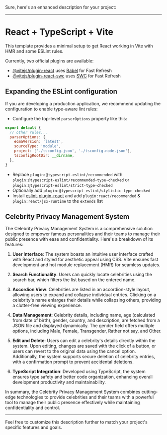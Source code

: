 Sure, here's an enhanced description for your project:

---

# React + TypeScript + Vite

This template provides a minimal setup to get React working in Vite with HMR and some ESLint rules.

Currently, two official plugins are available:

- [@vitejs/plugin-react](https://github.com/vitejs/vite-plugin-react/blob/main/packages/plugin-react/README.md) uses [Babel](https://babeljs.io/) for Fast Refresh
- [@vitejs/plugin-react-swc](https://github.com/vitejs/vite-plugin-react-swc) uses [SWC](https://swc.rs/) for Fast Refresh

## Expanding the ESLint configuration

If you are developing a production application, we recommend updating the configuration to enable type-aware lint rules:

- Configure the top-level `parserOptions` property like this:

```js
export default {
  // other rules...
  parserOptions: {
    ecmaVersion: 'latest',
    sourceType: 'module',
    project: ['./tsconfig.json', './tsconfig.node.json'],
    tsconfigRootDir: __dirname,
  },
}
```

- Replace `plugin:@typescript-eslint/recommended` with `plugin:@typescript-eslint/recommended-type-checked` or `plugin:@typescript-eslint/strict-type-checked`
- Optionally add `plugin:@typescript-eslint/stylistic-type-checked`
- Install [eslint-plugin-react](https://github.com/jsx-eslint/eslint-plugin-react) and add `plugin:react/recommended` & `plugin:react/jsx-runtime` to the `extends` list

## Celebrity Privacy Management System

The Celebrity Privacy Management System is a comprehensive solution designed to empower famous personalities and their teams to manage their public presence with ease and confidentiality. Here's a breakdown of its features:

1. **User Interface**: The system boasts an intuitive user interface crafted with React and styled for aesthetic appeal using CSS. Vite ensures fast development and hot module replacement (HMR) for seamless updates.

2. **Search Functionality**: Users can quickly locate celebrities using the search bar, which filters the list based on the entered name.

3. **Accordion View**: Celebrities are listed in an accordion-style layout, allowing users to expand and collapse individual entries. Clicking on a celebrity's name enlarges their details while collapsing others, providing a clutter-free viewing experience.

4. **Data Management**: Celebrity details, including name, age (calculated from date of birth), gender, country, and description, are fetched from a JSON file and displayed dynamically. The gender field offers multiple options, including Male, Female, Transgender, Rather not say, and Other.

5. **Edit and Delete**: Users can edit a celebrity's details directly within the system. Upon editing, changes are saved with the click of a button, or users can revert to the original data using the cancel option. Additionally, the system supports secure deletion of celebrity entries, with a confirmation prompt to prevent accidental deletions.

6. **TypeScript Integration**: Developed using TypeScript, the system ensures type safety and better code organization, enhancing overall development productivity and maintainability.

In summary, the Celebrity Privacy Management System combines cutting-edge technologies to provide celebrities and their teams with a powerful tool to manage their public presence effectively while maintaining confidentiality and control.

---

Feel free to customize this description further to match your project's specific features and goals.